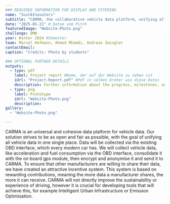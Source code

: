 ```yaml
---
### REQUIRED INFORMATION FOR DISPLAY AND FITERING
name: "SustAInavators"
subtitle: "CARMA, the collaborative vehicle data platform, unifying all vehicle data in one single place."
date: "2025-01-21" # Datum vom Pitch
featuredImage: "Website-Photo.png"
challenge: BMW
year: Winter 2024 #Semester
team: Marcel Hofmann, Ahmed Mhamdi, Andreas Zwingler
contactEmail: 
caption: "Credits: Photo by students"

### OPTIONAL FURTHER DETAILS
outputs:
  - type: pdf
    label: Project report #Name, der auf der Website zu sehen ist
    iUrl: "Project-Report.pdf" #Pdf in selben Ordner wie diese Datei
    description: Further information about the progress, milestones, and roadblocks.
  - type: png
    label: Prototype
    iUrl: "Website-Photo.png"
    description:
gallery:
  - "Website-Photo.png"

---
```


CARMA is an universal and cohesive data platform for vehicle data. Our solution strives to be as open and fair as possible, with the goal of unifying all vehicle data in one single place. Data will be collected via the existing OBD interface, which every modern car has. We will collect vehicle data, like acceleration and fuel consumption via the OBD interface, consolidate it with the on board gps module, then encrypt and anonymise it and send it to CARMA. To ensure that other manufacturers are willing to share their data, we have created an attractive incentive system. This system is based on rewarding contributions, meaning the more data a manufacturer shares, the more it can receive. CARMA will not directly improve the sustainability or experience of driving, however it is crucial for developing tools that will achieve this, for example Intelligent Urban Infrastructure or Emission Optimisation.


